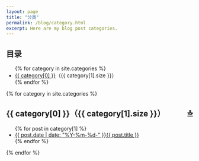 ```yaml
---
layout: page
title: "分类"
permalink: /blog/category.html
excerpt: Here are my blog post categories.
---
```

<div id="category">
  <h2>目录</h2>
  <ul>{% for category in site.categories %}
    <li><a href="#{{ category[0] }}">{{ category[0] }}</a>（{{ category[1].size }}）</li>{% endfor %}
  </ul>
</div>

{% for category in site.categories %}
<div class="contents">
  <h2 id="{{ category[0] }}">
    {{ category[0] }}（{{ category[1].size }}）
    <a href="#category" style="float:right">🔝</a>
  </h2>
  <ul>{% for post in category[1] %}
    <li><abbr title="{{ post.date | date_to_xmlschema }}">{{ post.date | date: "%Y-%m-%d-" }}</abbr><a href="{{ post.url }}">{{ post.title }}</a></li>{% endfor %}
  </ul>
</div>
{% endfor %}
